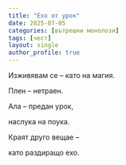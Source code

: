 ```yaml
---
title: "Ехо от урок"
date: 2025-07-05
categories: [вътрешни монолози]
tags: [чест]
layout: single
author_profile: true
---
```

<div class="poem2">
<p>Изживявам се – като на магия.</p>
<p>Плен – нетраен.</p>
<p>Ала – предан урок,<br/></p>
<p>наслука на поука.</p>
<p>Краят друго вещае –</p>
<p>като раздиращо ехо.</p>
</div>